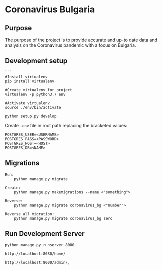 # Coronavirus Bulgaria

## Purpose

The purpose of the project is to provide accurate and up-to date data and analysis on the Coronavirus pandemic 
with a focus on Bulgaria.

## Development setup
	```
	#Install virtualenv 
	pip install virtualenv

	#Create virtualenv for project
	virtualenv -p python3.7 env

	#Activate virtualenv
	source ./env/bin/activate
	
	python setup.py develop


Create `.env` file in root path replacing the bracketed values:

	POSTGRES_USER=<USERNAME>
	POSTGRES_PASS=<PASSWORD>
	POSTGRES_HOST=<HOST>
	POSTGRES_DB=<NAME>

## Migrations

	Run:
		python manage.py migrate
	
	Create:
		python manage.py makemigrations --name <"something">

	Reverse:
		python manage.py migrate coronavirus_bg <"number">

	Reverse all migration:
		python manage.py migrate coronavirus_bg zero

## Run Development Server

	python manage.py runserver 8080

	http://localhost:8080/home/

	http://localhost:8000/admin/, 
